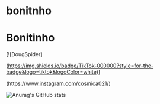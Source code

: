 # bonitnho


<h1> Bonitinho </h1>

[![DougSpider]


(https://img.shields.io/badge/TikTok-000000?style=for-the-badge&logo=tiktok&logoColor=white)]


(https://www.instagram.com/cosmica021/)


![Anurag's GitHub stats](https://github-readme-stats.vercel.app/api?username=dougspider1&show_icons=true&theme=radical)
